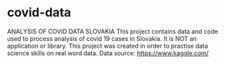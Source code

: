 # covid-data
ANALYSIS OF COVID DATA SLOVAKIA 
This project contains data and code used to process analysis of covid 19 cases in Slovakia.
It is NOT an application or library.
This project was created in order to practise data science skills on real word data.
Data source: https://www.kaggle.com/

